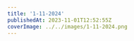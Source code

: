 ```yaml
---
title: '1-11-2024'
publishedAt: 2023-11-01T12:52:55Z
coverImage: ../../images/1-11-2024.png
---
```

